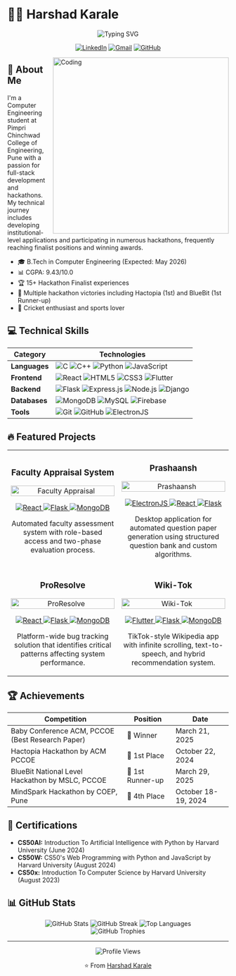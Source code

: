 # 👨‍💻 Harshad Karale

<div align="center">
  <img src="https://readme-typing-svg.herokuapp.com?font=Fira+Code&weight=600&size=28&duration=3000&pause=1000&color=6366F1&center=true&vCenter=true&random=false&width=600&lines=Full+Stack+Developer;Hackathon+Enthusiast;Computer+Engineering+Student" alt="Typing SVG" />
  
  [![LinkedIn](https://img.shields.io/badge/LinkedIn-0077B5?style=for-the-badge&logo=linkedin&logoColor=white)](https://www.linkedin.com/in/harshad-karale/)
  [![Gmail](https://img.shields.io/badge/Gmail-D14836?style=for-the-badge&logo=gmail&logoColor=white)](mailto:harshadkarale0@gmail.com)
  [![GitHub](https://img.shields.io/badge/GitHub-100000?style=for-the-badge&logo=github&logoColor=white)](https://github.com/HarshadSanjayKarale)
</div>

<img align="right" alt="Coding" width="400" src="https://i.pinimg.com/originals/81/17/8b/81178b47a8598f0c81c4799f2cdd4057.gif">

## 🚀 About Me

I'm a Computer Engineering student at Pimpri Chinchwad College of Engineering, Pune with a passion for full-stack development and hackathons. My technical journey includes developing institutional-level applications and participating in numerous hackathons, frequently reaching finalist positions and winning awards.

- 🎓 B.Tech in Computer Engineering (Expected: May 2026)
- 📊 CGPA: 9.43/10.0
- 🏆 15+ Hackathon Finalist experiences
- 🏅 Multiple hackathon victories including Hactopia (1st) and BlueBit (1st Runner-up)
- 🏏 Cricket enthusiast and sports lover

## 💻 Technical Skills

<div align="center">

| **Category** | **Technologies** |
|------------|----------------|
| **Languages** | ![C](https://img.shields.io/badge/C-00599C?style=for-the-badge&logo=c&logoColor=white) ![C++](https://img.shields.io/badge/C%2B%2B-00599C?style=for-the-badge&logo=c%2B%2B&logoColor=white) ![Python](https://img.shields.io/badge/Python-3776AB?style=for-the-badge&logo=python&logoColor=white) ![JavaScript](https://img.shields.io/badge/JavaScript-F7DF1E?style=for-the-badge&logo=javascript&logoColor=black) |
| **Frontend** | ![React](https://img.shields.io/badge/React-20232A?style=for-the-badge&logo=react&logoColor=61DAFB) ![HTML5](https://img.shields.io/badge/HTML5-E34F26?style=for-the-badge&logo=html5&logoColor=white) ![CSS3](https://img.shields.io/badge/CSS3-1572B6?style=for-the-badge&logo=css3&logoColor=white) ![Flutter](https://img.shields.io/badge/Flutter-02569B?style=for-the-badge&logo=flutter&logoColor=white) |
| **Backend** | ![Flask](https://img.shields.io/badge/Flask-000000?style=for-the-badge&logo=flask&logoColor=white) ![Express.js](https://img.shields.io/badge/Express.js-404D59?style=for-the-badge) ![Node.js](https://img.shields.io/badge/Node.js-43853D?style=for-the-badge&logo=node.js&logoColor=white) ![Django](https://img.shields.io/badge/Django-092E20?style=for-the-badge&logo=django&logoColor=white) |
| **Databases** | ![MongoDB](https://img.shields.io/badge/MongoDB-4EA94B?style=for-the-badge&logo=mongodb&logoColor=white) ![MySQL](https://img.shields.io/badge/MySQL-00000F?style=for-the-badge&logo=mysql&logoColor=white) ![Firebase](https://img.shields.io/badge/Firebase-FFCA28?style=for-the-badge&logo=firebase&logoColor=black) |
| **Tools** | ![Git](https://img.shields.io/badge/Git-F05032?style=for-the-badge&logo=git&logoColor=white) ![GitHub](https://img.shields.io/badge/GitHub-181717?style=for-the-badge&logo=github&logoColor=white) ![ElectronJS](https://img.shields.io/badge/Electron-47848F?style=for-the-badge&logo=electron&logoColor=white) |

</div>

## 🔥 Featured Projects

<div align="center">

<table>
  <tr>
    <td width="50%">
      <h3 align="center">Faculty Appraisal System</h3>
      <div align="center">
        <a href="#" target="_blank"><img src="https://i.ibb.co/7JrcJnw/dashboard.png" width="100%" alt="Faculty Appraisal"/></a>
        <p>
          <a href="#" target="_blank">
            <img src="https://img.shields.io/badge/Code-ReactJS-informational?style=flat&logo=react&logoColor=white&color=6366f1" alt="React"/>
          </a>
          <a href="#" target="_blank">
            <img src="https://img.shields.io/badge/Code-Flask-informational?style=flat&logo=flask&logoColor=white&color=6366f1" alt="Flask"/>
          </a>
          <a href="#" target="_blank">
            <img src="https://img.shields.io/badge/DB-MongoDB-informational?style=flat&logo=mongodb&logoColor=white&color=6366f1" alt="MongoDB"/>
          </a>
        </p>
        <p>Automated faculty assessment system with role-based access and two-phase evaluation process.</p>
      </div>
    </td>
    <td width="50%">
      <h3 align="center">Prashaansh</h3>
      <div align="center">
        <a href="#" target="_blank"><img src="https://i.ibb.co/nDxLcMZ/questions.png" width="100%" alt="Prashaansh"/></a>
        <p>
          <a href="#" target="_blank">
            <img src="https://img.shields.io/badge/Code-ElectronJS-informational?style=flat&logo=electron&logoColor=white&color=6366f1" alt="ElectronJS"/>
          </a>
          <a href="#" target="_blank">
            <img src="https://img.shields.io/badge/Code-ReactJS-informational?style=flat&logo=react&logoColor=white&color=6366f1" alt="React"/>
          </a>
          <a href="#" target="_blank">
            <img src="https://img.shields.io/badge/Code-Flask-informational?style=flat&logo=flask&logoColor=white&color=6366f1" alt="Flask"/>
          </a>
        </p>
        <p>Desktop application for automated question paper generation using structured question bank and custom algorithms.</p>
      </div>
    </td>
  </tr>
  <tr>
    <td width="50%">
      <h3 align="center">ProResolve</h3>
      <div align="center">
        <a href="#" target="_blank"><img src="https://i.ibb.co/6FzFtGZ/bug-tracking.png" width="100%" alt="ProResolve"/></a>
        <p>
          <a href="#" target="_blank">
            <img src="https://img.shields.io/badge/Code-ReactJS-informational?style=flat&logo=react&logoColor=white&color=6366f1" alt="React"/>
          </a>
          <a href="#" target="_blank">
            <img src="https://img.shields.io/badge/Code-Flask-informational?style=flat&logo=flask&logoColor=white&color=6366f1" alt="Flask"/>
          </a>
          <a href="#" target="_blank">
            <img src="https://img.shields.io/badge/DB-MongoDB-informational?style=flat&logo=mongodb&logoColor=white&color=6366f1" alt="MongoDB"/>
          </a>
        </p>
        <p>Platform-wide bug tracking solution that identifies critical patterns affecting system performance.</p>
      </div>
    </td>
    <td width="50%">
      <h3 align="center">Wiki-Tok</h3>
      <div align="center">
        <a href="#" target="_blank"><img src="https://i.ibb.co/WykDSZy/wiki.png" width="100%" alt="Wiki-Tok"/></a>
        <p>
          <a href="#" target="_blank">
            <img src="https://img.shields.io/badge/Code-Flutter-informational?style=flat&logo=flutter&logoColor=white&color=6366f1" alt="Flutter"/>
          </a>
          <a href="#" target="_blank">
            <img src="https://img.shields.io/badge/Code-Flask-informational?style=flat&logo=flask&logoColor=white&color=6366f1" alt="Flask"/>
          </a>
          <a href="#" target="_blank">
            <img src="https://img.shields.io/badge/DB-MongoDB-informational?style=flat&logo=mongodb&logoColor=white&color=6366f1" alt="MongoDB"/>
          </a>
        </p>
        <p>TikTok-style Wikipedia app with infinite scrolling, text-to-speech, and hybrid recommendation system.</p>
      </div>
    </td>
  </tr>
</table>

</div>

## 🏆 Achievements

<div align="center">

| Competition | Position | Date |
|-------------|----------|------|
| Baby Conference ACM, PCCOE (Best Research Paper) | 🥇 Winner | March 21, 2025 |
| Hactopia Hackathon by ACM PCCOE | 🥇 1st Place | October 22, 2024 |
| BlueBit National Level Hackathon by MSLC, PCCOE | 🥈 1st Runner-up | March 29, 2025 |
| MindSpark Hackathon by COEP, Pune | 🏅 4th Place | October 18-19, 2024 |

</div>

## 📜 Certifications

- **CS50AI:** Introduction To Artificial Intelligence with Python by Harvard University (June 2024)
- **CS50W:** CS50's Web Programming with Python and JavaScript by Harvard University (August 2024)
- **CS50x:** Introduction To Computer Science by Harvard University (August 2023)

## 📊 GitHub Stats

<div align="center">
  <img src="https://github-readme-stats.vercel.app/api?username=HarshadSanjayKarale&theme=tokyonight&hide_border=true&include_all_commits=false&count_private=true" alt="GitHub Stats" />
  <img src="https://github-readme-streak-stats.herokuapp.com/?user=HarshadSanjayKarale&theme=tokyonight&hide_border=true" alt="GitHub Streak" />
  <img src="https://github-readme-stats.vercel.app/api/top-langs/?username=HarshadSanjayKarale&theme=tokyonight&hide_border=true&layout=compact" alt="Top Languages" />
</div>

<div align="center">
  <img src="https://github-profile-trophy.vercel.app/?username=HarshadSanjayKarale&theme=discord&no-frame=true&no-bg=false&margin-w=4" alt="GitHub Trophies" />
</div>

---

<div align="center">
  <img src="https://komarev.com/ghpvc/?username=HarshadSanjayKarale&style=for-the-badge&color=6366f1" alt="Profile Views" />
</div>

<div align="center">
  <p>⭐️ From <a href="https://github.com/HarshadSanjayKarale">Harshad Karale</a></p>
</div>
